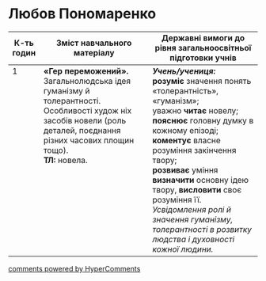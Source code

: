 <div id="hypercomments_widget" class="js-hypercomments-widget invisible"></div>

# Любов Пономаренко

<table>
  <tr>
    <td width="10%" align="center"><b>К-ть годин</b></td>
    <td width="45%" align="center"><b>Зміст навчального матеріалу</b></td>
    <td width="45%" align="center"><b>Державні вимоги до рівня загальноосвітньої підготовки учнів</b></td>
  </tr>
<tbody>
  <tr>
<td width="10%" style="vertical-align:top !important;">1</td>
    <td width="45%" style="vertical-align:top !important;">
<b>«Гер переможений».</b> Загальнолюдська ідея гуманізму й толерантності. Особливості худож ніх засобів новели (роль деталей, поєднання різних часових площин тощо). <br>
<b>ТЛ:</b> новела. 
</td>
    <td width="45%" style="vertical-align:top !important;">
<i><b>Учень/учениця:</b></i><br>
<b>розуміє</b> значення понять «толерантність», «гуманізм»;<br>
уважно <b>читає</b> новелу;<br> 
<b>пояснює</b> головну думку в кожному епізоді;<br> 
<b>коментує</b> власне розуміння закінчення твору; <br>
<b>розвиває</b> уміння <b>визначити</b> основну ідею твору, <b>висловити</b> своє розуміння її.<br> 
<i>Усвідомлення ролі й значення гуманізму, толерантності в розвитку людства і духовності кожної людини. </i> </td>
  </tr>
</tbody>
</table>

<div class="js-hypercomments-container">
<a href="http://hypercomments.com" class="hc-link" title="comments widget">comments powered by HyperComments</a>
</div>